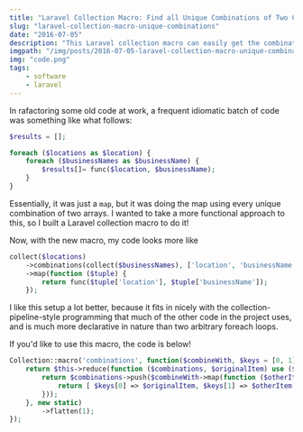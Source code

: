 ```yaml
---
title: "Laravel Collection Macro: Find all Unique Combinations of Two Collections"
slug: "laravel-collection-macro-unique-combinations"
date: "2016-07-05"
description: "This Laravel collection macro can easily get the combination of two collections so you don't need a nested foreach loop"
imgpath: "/img/posts/2016-07-05-laravel-collection-macro-unique-combinations/"
img: "code.png"
tags:
    - software
    - laravel
---
```


In rafactoring some old code at work, a frequent idiomatic batch of code was something like what follows:

```php
$results = [];

foreach ($locations as $location) {
    foreach ($businessNames as $businessName) {
        $results[]= func($location, $businessName);
    }
}
```

Essentially, it was just a `map`, but it was doing the map using every unique combination of two arrays. I wanted to 
take a more functional approach to this, so I built a Laravel collection macro to do it!

Now, with the new macro, my code looks more like

```php
collect($locations)
    ->combinations(collect($businessNames), ['location', 'businessName'])
    ->map(function ($tuple) {
        return func($tuple['location'], $tuple['businessName']);
    });
```

I like this setup a lot better, because it fits in nicely with the collection-pipeline-style programming that much of
the other code in the project uses, and is much more declarative in nature than two arbitrary foreach loops.

If you'd like to use this macro, the code is below!

```php
Collection::macro('combinations', function($combineWith, $keys = [0, 1]) {
    return $this->reduce(function ($combinations, $originalItem) use ($combineWith, $keys) {
        return $combinations->push($combineWith->map(function ($otherItem) use ($originalItem, $keys) {
            return [ $keys[0] => $originalItem, $keys[1] => $otherItem ];
        }));
    }, new static)
        ->flatten(1);
});
```
